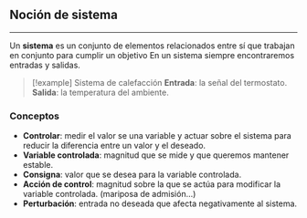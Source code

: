 
## Noción de sistema
---
Un **sistema** es un conjunto de elementos relacionados entre sí que trabajan en conjunto para cumplir un objetivo En un sistema siempre encontraremos entradas y salidas.
>[!example] Sistema de calefacción
> **Entrada**: la señal del termostato.
> **Salida**: la temperatura del ambiente.
### Conceptos
- **Controlar**: medir el valor se una variable y actuar sobre el sistema para reducir la diferencia entre un valor y el deseado.
- **Variable controlada**: magnitud que se mide y que queremos mantener estable.
- **Consigna**: valor que se desea para la variable controlada.
- **Acción de control**: magnitud sobre la que se actúa para modificar la variable controlada. (mariposa de admisión...)
- **Perturbación**: entrada no deseada que afecta negativamente al sistema.
